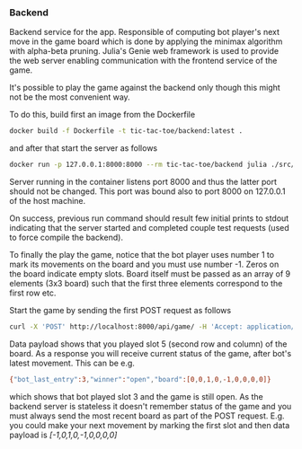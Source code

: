 ### Backend ###

Backend service for the app. Responsible of computing bot player's next move in the game board which is done by applying the minimax algorithm with alpha-beta pruning. Julia's Genie web framework is used to provide the web server enabling communication with the frontend service of the game.

It's possible to play the game against the backend only though this might not be the most convenient way.

To do this, build first an image from the Dockerfile

```bash
docker build -f Dockerfile -t tic-tac-toe/backend:latest .
```

and after that start the server as follows

```bash
docker run -p 127.0.0.1:8000:8000 --rm tic-tac-toe/backend julia ./src/Server.jl
```

Server running in the container listens port 8000 and thus the latter port should not be changed. This port was bound also to port 8000 on 127.0.0.1 of the host machine.

On success, previous run command should result few initial prints to stdout indicating that the server started and completed couple test requests (used to force compile the backend).

To finally the play the game, notice that the bot player uses number 1 to mark its movements on the board and you must use number -1. Zeros on the board indicate empty slots. Board itself must be passed as an array of 9 elements (3x3 board) such that the first three elements correspond to the first row etc.

Start the game by sending the first POST request as follows

```bash
curl -X 'POST' http://localhost:8000/api/game/ -H 'Accept: application/json' -H 'Content-Type: application/json' -d '{"board": [0,0,0,0,-1,0,0,0,0]}'
```

Data payload shows that you played slot 5 (second row and column) of the board. As a response you will receive current status of the game, after bot's latest movement. This can be e.g.

```bash
{"bot_last_entry":3,"winner":"open","board":[0,0,1,0,-1,0,0,0,0]}
```

which shows that bot played slot 3 and the game is still open. As the backend server is stateless it doesn't remember status of the game and you must always send the most recent board as part of the POST request. E.g. you could make your next movement by marking the first slot and then data payload is *[-1,0,1,0,-1,0,0,0,0]*
